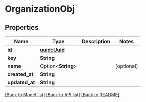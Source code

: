 # OrganizationObj

## Properties

Name | Type | Description | Notes
------------ | ------------- | ------------- | -------------
**id** | [**uuid::Uuid**](uuid::Uuid.md) |  | 
**key** | **String** |  | 
**name** | Option<**String**> |  | [optional]
**created_at** | **String** |  | 
**updated_at** | **String** |  | 

[[Back to Model list]](../README.md#documentation-for-models) [[Back to API list]](../README.md#documentation-for-api-endpoints) [[Back to README]](../README.md)



